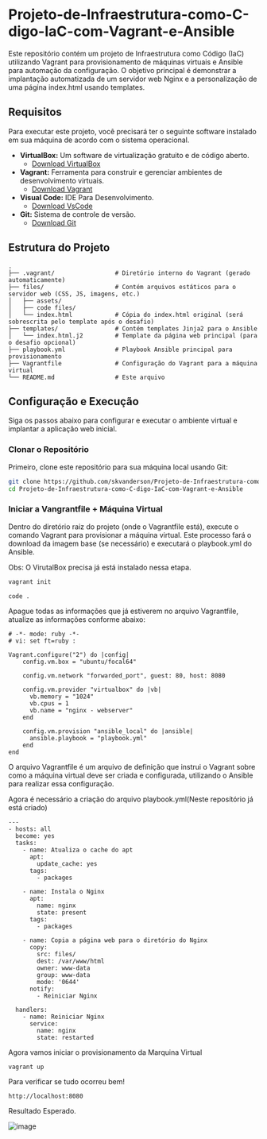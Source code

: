 # Projeto-de-Infraestrutura-como-C-digo-IaC-com-Vagrant-e-Ansible
Este repositório contém um projeto de Infraestrutura como Código (IaC) utilizando Vagrant para provisionamento de máquinas virtuais e Ansible para automação da configuração. O objetivo principal é demonstrar a implantação automatizada de um servidor web Nginx e a personalização de uma página index.html usando templates.

## Requisitos

Para executar este projeto, você precisará ter o seguinte software instalado em sua máquina de acordo com o sistema operacional.

* **VirtualBox:** Um software de virtualização gratuito e de código aberto.
    * [Download VirtualBox](https://www.virtualbox.org/wiki/Downloads)
* **Vagrant:** Ferramenta para construir e gerenciar ambientes de desenvolvimento virtuais.
    * [Download Vagrant](https://www.vagrantup.com/downloads)
* **Visual Code:** IDE Para Desenvolvimento.
    * [Download VsCode](https://code.visualstudio.com)
* **Git:** Sistema de controle de versão.
    * [Download Git](https://git-scm.com/downloads)


## Estrutura do Projeto

```
.
├── .vagrant/                 # Diretório interno do Vagrant (gerado automaticamente)
├── files/                    # Contém arquivos estáticos para o servidor web (CSS, JS, imagens, etc.)
│   ├── assets/
│   ├── code files/
│   └── index.html            # Cópia do index.html original (será sobrescrita pelo template após o desafio)
├── templates/                # Contém templates Jinja2 para o Ansible
│   └── index.html.j2         # Template da página web principal (para o desafio opcional)
├── playbook.yml              # Playbook Ansible principal para provisionamento
├── Vagrantfile               # Configuração do Vagrant para a máquina virtual
└── README.md                 # Este arquivo
```

## Configuração e Execução

Siga os passos abaixo para configurar e executar o ambiente virtual e implantar a aplicação web inicial.

### Clonar o Repositório

Primeiro, clone este repositório para sua máquina local usando Git:

```bash
git clone https://github.com/skvanderson/Projeto-de-Infraestrutura-como-C-digo-IaC-com-Vagrant-e-Ansible.git
cd Projeto-de-Infraestrutura-como-C-digo-IaC-com-Vagrant-e-Ansible
```

### Iniciar a Vangrantfile + Máquina Virtual

Dentro do diretório raiz do projeto (onde o Vagrantfile está), execute o comando Vagrant para provisionar a máquina virtual. Este processo fará o download da imagem base (se necessário) e executará o playbook.yml do Ansible.

Obs: O VirutalBox precisa já está instalado nessa etapa.

```bash
vagrant init
```

```bash
code .
```

Apague todas as informações que já estiverem no arquivo Vagrantfile, atualize as informações conforme abaixo:

```
# -*- mode: ruby -*-
# vi: set ft=ruby :

Vagrant.configure("2") do |config|
    config.vm.box = "ubuntu/focal64"

    config.vm.network "forwarded_port", guest: 80, host: 8080

    config.vm.provider "virtualbox" do |vb|
      vb.memory = "1024"
      vb.cpus = 1
      vb.name = "nginx - webserver"
    end

    config.vm.provision "ansible_local" do |ansible|
      ansible.playbook = "playbook.yml"
    end
end
```
O arquivo Vagrantfile é um arquivo de definição que instrui o Vagrant sobre como a máquina virtual deve ser criada e configurada, utilizando o Ansible para realizar essa configuração.

Agora é necessário a criação do arquivo playbook.yml(Neste reposítório já está criado)

```
---
- hosts: all
  become: yes
  tasks:
    - name: Atualiza o cache do apt
      apt:
        update_cache: yes
      tags:
        - packages

    - name: Instala o Nginx
      apt:
        name: nginx
        state: present
      tags:
        - packages

    - name: Copia a página web para o diretório do Nginx
      copy:
        src: files/
        dest: /var/www/html
        owner: www-data
        group: www-data
        mode: '0644'
      notify:
        - Reiniciar Nginx

  handlers:
    - name: Reiniciar Nginx
      service:
        name: nginx
        state: restarted
```
Agora vamos iniciar o provisionamento da Marquina Virtual

```
vagrant up
```
Para verificar se tudo ocorreu bem!

```
http://localhost:8080
```
Resultado Esperado.

![image](https://github.com/user-attachments/assets/dba92fea-eceb-4549-9c17-2507bed8b65f)




